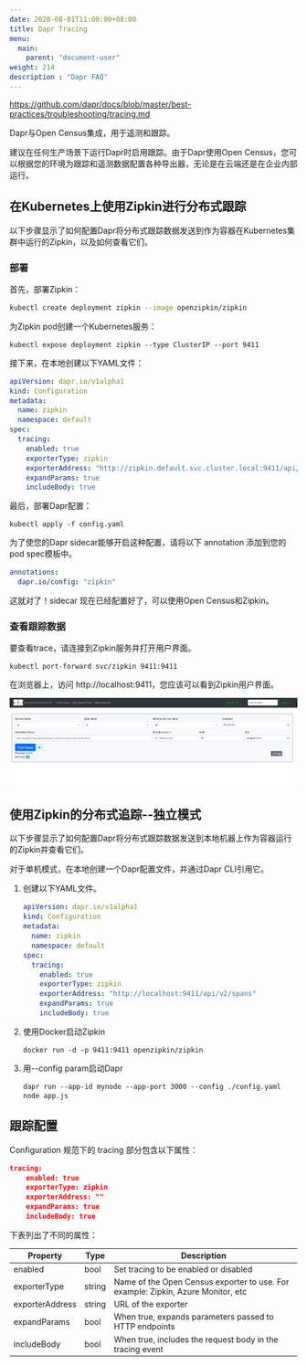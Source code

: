 ```yaml
---
date: 2020-08-01T11:00:00+08:00
title: Dapr Tracing
menu:
  main:
    parent: "document-user"
weight: 214
description : "Dapr FAQ"
---
```


https://github.com/dapr/docs/blob/master/best-practices/troubleshooting/tracing.md

Dapr与Open Census集成，用于遥测和跟踪。

建议在任何生产场景下运行Dapr时启用跟踪。由于Dapr使用Open Census，您可以根据您的环境为跟踪和遥测数据配置各种导出器，无论是在云端还是在企业内部运行。

## 在Kubernetes上使用Zipkin进行分布式跟踪

以下步骤显示了如何配置Dapr将分布式跟踪数据发送到作为容器在Kubernetes集群中运行的Zipkin，以及如何查看它们。

### 部署

首先，部署Zipkin：

```bash
kubectl create deployment zipkin --image openzipkin/zipkin
```

为Zipkin pod创建一个Kubernetes服务：

```
kubectl expose deployment zipkin --type ClusterIP --port 9411
```

接下来，在本地创建以下YAML文件：

```yaml
apiVersion: dapr.io/v1alpha1
kind: Configuration
metadata:
  name: zipkin
  namespace: default
spec:
  tracing:
    enabled: true
    exporterType: zipkin
    exporterAddress: "http://zipkin.default.svc.cluster.local:9411/api/v2/spans"
    expandParams: true
    includeBody: true
```

最后，部署Dapr配置：

```
kubectl apply -f config.yaml
```

为了使您的Dapr sidecar能够开启这种配置，请将以下 annotation 添加到您的pod spec模板中。

```yaml
annotations:
  dapr.io/config: "zipkin"
```

这就对了！sidecar 现在已经配置好了，可以使用Open Census和Zipkin。

### 查看跟踪数据

要查看trace，请连接到Zipkin服务并打开用户界面。

```
kubectl port-forward svc/zipkin 9411:9411
```

在浏览器上，访问 http://localhost:9411，您应该可以看到Zipkin用户界面。

![](images/zipkin_ui.png)

## 使用Zipkin的分布式追踪--独立模式

以下步骤显示了如何配置Dapr将分布式跟踪数据发送到本地机器上作为容器运行的Zipkin并查看它们。

对于单机模式，在本地创建一个Dapr配置文件，并通过Dapr CLI引用它。

1. 创建以下YAML文件。

	```yaml
	apiVersion: dapr.io/v1alpha1
	kind: Configuration
	metadata:
	  name: zipkin
	  namespace: default
	spec:
	  tracing:
	    enabled: true
	    exporterType: zipkin
	    exporterAddress: "http://localhost:9411/api/v2/spans"
	    expandParams: true
	    includeBody: true
	```

2. 使用Docker启动Zipkin

	```
	docker run -d -p 9411:9411 openzipkin/zipkin
	```

3. 用--config param启动Dapr

	```
	dapr run --app-id mynode --app-port 3000 --config ./config.yaml node app.js
	```

## 跟踪配置

Configuration 规范下的 tracing 部分包含以下属性：

```json
tracing:
    enabled: true
    exporterType: zipkin
    exporterAddress: ""
    expandParams: true
    includeBody: true
```

下表列出了不同的属性：

| Property        | Type   | Description                                                  |
| --------------- | ------ | ------------------------------------------------------------ |
| enabled         | bool   | Set tracing to be enabled or disabled                        |
| exporterType    | string | Name of the Open Census exporter to use. For example: Zipkin, Azure Monitor, etc |
| exporterAddress | string | URL of the exporter                                          |
| expandParams    | bool   | When true, expands parameters passed to HTTP endpoints       |
| includeBody     | bool   | When true, includes the request body in the tracing event    |












